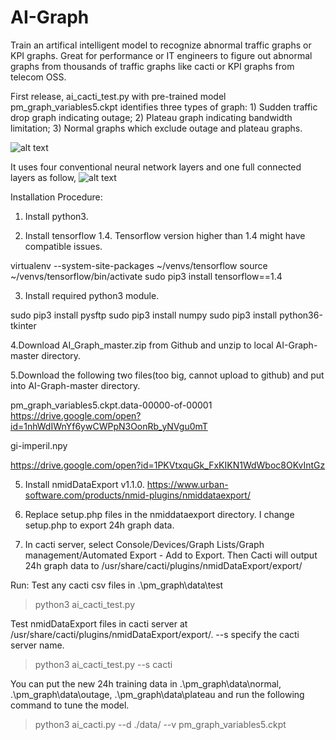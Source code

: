 # AI-Graph
Train an artifical intelligent model to recognize abnormal traffic graphs or KPI graphs. Great for performance or IT engineers to figure out abnormal graphs from thousands of traffic graphs like cacti or KPI graphs from telecom OSS.

First release, ai_cacti_test.py with pre-trained model pm_graph_variables5.ckpt identifies three types of graph: 1) Sudden traffic drop graph indicating outage; 2) Plateau graph indicating bandwidth limitation; 3) Normal graphs which exclude outage and plateau graphs.

![alt text](https://raw.githubusercontent.com/bryandu/AI-Graph/master/abnormal_graphs.png)
        
It uses four conventional neural network layers and one full connected layers as follow,
![alt text](https://raw.githubusercontent.com/bryandu/AI-Graph/master/pm_graph_model.png)


Installation Procedure:
1. Install python3.

2. Install tensorflow 1.4. Tensorflow version higher than 1.4 might have compatible issues.

virtualenv --system-site-packages ~/venvs/tensorflow
source ~/venvs/tensorflow/bin/activate
sudo pip3 install tensorflow==1.4

3. Install required python3 module.

sudo pip3 install pysftp
sudo pip3 install numpy
sudo pip3 install python36-tkinter

4.Download AI_Graph_master.zip from Github and unzip to local AI-Graph-master directory.

5.Download the following two files(too big, cannot upload to github) and put into AI-Graph-master directory.

pm_graph_variables5.ckpt.data-00000-of-00001
https://drive.google.com/open?id=1nhWdIWnYf6ywCWPpN3OonRb_yNVgu0mT

gi-imperil.npy

https://drive.google.com/open?id=1PKVtxquGk_FxKIKN1WdWboc8OKvIntGz

5. Install nmidDataExport v1.1.0. 
https://www.urban-software.com/products/nmid-plugins/nmiddataexport/

6. Replace setup.php files in the nmiddataexport directory. I change setup.php to export 24h graph data. 

7. In cacti server, select Console/Devices/Graph Lists/Graph management/Automated Export - Add to Export.
Then Cacti will output 24h graph data to /usr/share/cacti/plugins/nmidDataExport/export/

Run:
Test any cacti csv files in .\pm_graph\data\test
>python3 ai_cacti_test.py

Test nmidDataExport files in cacti server at /usr/share/cacti/plugins/nmidDataExport/export/. 
--s specify the cacti server name.
>python3 ai_cacti_test.py --s cacti

You can put the new 24h training data in .\pm_graph\data\normal, .\pm_graph\data\outage, .\pm_graph\data\plateau and run the following command to tune the model.
>python3 ai_cacti.py --d ./data/ --v pm_graph_variables5.ckpt

